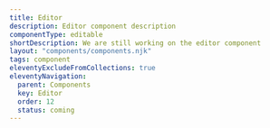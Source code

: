 ```yaml
---
title: Editor
description: Editor component description
componentType: editable
shortDescription: We are still working on the editor component
layout: "components/components.njk"
tags: component
eleventyExcludeFromCollections: true
eleventyNavigation:
  parent: Components
  key: Editor
  order: 12
  status: coming
---
```



